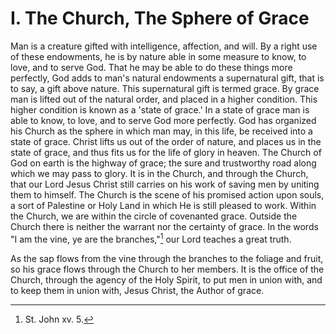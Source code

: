 # I. The Church, The Sphere of Grace

Man is a creature gifted with intelligence, affection, and will. By a right use of these endowments, he is by nature able in some measure to know, to love, and to serve God. That he may be able to do these things more perfectly, God adds to man's natural endowments a supernatural gift, that is to say, a gift above nature. This supernatural gift is termed grace. By grace man is lifted out of the natural order, and placed in a higher condition. This higher condition is known as a 'state of grace.' In a state of grace man is able to know, to love, and to serve God more perfectly. God has organized his Church as the sphere in which man may, in this life, be received into a state of grace. Christ lifts us out of the order of nature, and places us in the state of grace, and thus fits us for the life of glory in heaven. The Church of God on earth is the highway of grace; the sure and trustworthy road along which we may pass to glory. It is in the Church, and through the Church, that our Lord Jesus Christ still carries on his work of saving men by uniting them to himself. The Church is the scene of his promised action upon souls, a sort of Palestine or Holy Land in which He is still pleased to work. Within the Church, we are within the circle of covenanted grace. Outside the Church there is neither the warrant nor the certainty of grace. In the words "I am the vine, ye are the branches,"[^1] our Lord teaches a great truth.

As the sap flows from the vine through the branches to the foliage and fruit, so his grace flows through the Church to her members. It is the office of the Church, through the agency of the Holy Spirit, to put men in union with, and to keep them in union with, Jesus Christ, the Author of grace.

[^1]: St. John xv. 5.
